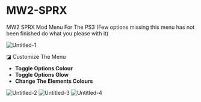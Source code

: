 # MW2-SPRX
MW2 SPRX Mod Menu For The PS3
(Few options missing this menu has not been finished do what you please with it)

![Untitled-1](https://github.com/extortionate/MW2-SPRX/assets/131308027/f3e73661-b61f-444c-b08b-ee9ed29150e8)

◪ Customize The Menu
- **Toggle Options Colour**
- **Toggle Options Glow**
- **Change The Elements Colours**

![Untitled-2](https://github.com/extortionate/MW2-SPRX/assets/131308027/ce35da6f-55d1-41ea-905e-f345048371a4)
![Untitled-3](https://github.com/extortionate/MW2-SPRX/assets/131308027/fd0639bd-168d-49c5-9a9a-b8ec8743e051)
![Untitled-4](https://github.com/extortionate/MW2-SPRX/assets/131308027/c2c5d227-678e-4903-8db5-f3f3d8b7fed8)
